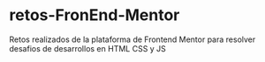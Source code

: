 # retos-FronEnd-Mentor
Retos realizados de la plataforma de Frontend Mentor para resolver desafios de desarrollos en HTML CSS y JS
